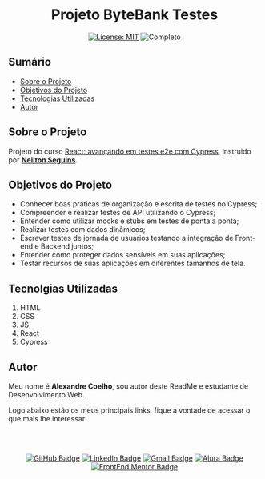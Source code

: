 <h1 align="center"> Projeto ByteBank Testes </h1>

<div align="center">

  <a href="https://github.com/coelhoalexandre/projeto-alura-reacttest-v4-bytebank/blob/master/LICENSE" target="_blank"><img src="https://img.shields.io/badge/License-MIT-yellow.svg" alt="License: MIT"></a> <img src="https://img.shields.io/badge/Completo-lightgreen.svg" alt="Completo">

</div>

## Sumário

- [Sobre o Projeto](#sobre-o-projeto)
- [Objetivos do Projeto](#objetivos-do-projeto)
- [Tecnologias Utilizadas](#tecnolgias-utilizadas)
- [Autor](#autor)

## Sobre o Projeto

Projeto do curso [React: avançando em testes e2e com Cypress](https://cursos.alura.com.br/course/react-avancando-testes-e2e-cypress), instruido por [**Neilton Seguins**](https://github.com/NeiltonSeguins).

## Objetivos do Projeto

- Conhecer boas práticas de organização e escrita de testes no Cypress;
- Compreender e realizar testes de API utilizando o Cypress;
- Entender como utilizar mocks e stubs em testes de ponta a ponta;
- Realizar testes com dados dinâmicos;
- Escrever testes de jornada de usuários testando a integração de Front-end e Backend juntos;
- Entender como proteger dados sensíveis em suas aplicações;
- Testar recursos de suas aplicações em diferentes tamanhos de tela.

## Tecnolgias Utilizadas

1. HTML
2. CSS
3. JS
4. React
5. Cypress

## Autor
Meu nome é **Alexandre Coelho**, sou autor deste ReadMe e estudante de Desenvolvimento Web. 

Logo abaixo estão os meus principais links, fique a vontade de acessar o que mais lhe interessar:

<br>

<br>

<div align="center">

<a href = "https://github.com/coelhoalexandre"><img src="https://img.shields.io/badge/GitHub-%23333?style=for-the-badge&logo=github&logoColor=white" alt="GitHub Badge"></a>
<a href="https://www.linkedin.com/in/-coelhoalexandre/" target="_blank"><img src="https://img.shields.io/badge/-LinkedIn-%230077B5?style=for-the-badge&logo=linkedin&logoColor=white" alt="LinkedIn Badge"></a>
<a href = "mailto:alexandrecoelhocontato@gmail.com" target="_blank"><img src="https://img.shields.io/badge/-Gmail-critical?style=for-the-badge&logo=gmail&logoColor=white" target="_blank" alt="Gmail Badge"></a>
<a href = "https://cursos.alura.com.br/user/coelhoalexandre" target="_blank"><img src="https://img.shields.io/badge/Alura-0747a6?style=for-the-badge&logo=alura&logoColor=white" target="_blank" alt="Alura Badge"></a>
<a href = "https://www.frontendmentor.io/profile/coelhoalexandre" target="_blank"><img src="https://img.shields.io/badge/Frontend_Mentor-white?style=for-the-badge&logo=frontendmentor&logoColor=blue" alt="FrontEnd Mentor Badge">

